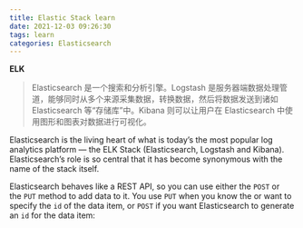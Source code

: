 ```yaml
---
title: Elastic Stack learn
date: 2021-12-03 09:26:30
tags: learn
categories: Elasticsearch
---
```


**ELK**

> Elasticsearch 是一个搜索和分析引擎。Logstash 是服务器端数据处理管道，能够同时从多个来源采集数据，转换数据，然后将数据发送到诸如 Elasticsearch 等“存储库”中。Kibana 则可以让用户在 Elasticsearch 中使用图形和图表对数据进行可视化。

Elasticsearch is the living heart of what is today’s the most popular log analytics platform — the ELK Stack (Elasticsearch, Logstash and Kibana). Elasticsearch’s role is so central that it has become synonymous with the name of the stack itself.

Elasticsearch behaves like a REST API, so you can use either the `POST` or the `PUT` method to add data to it. You use `PUT` when you know the or want to specify the `id` of the data item, or `POST` if you want Elasticsearch to generate an `id` for the data item: